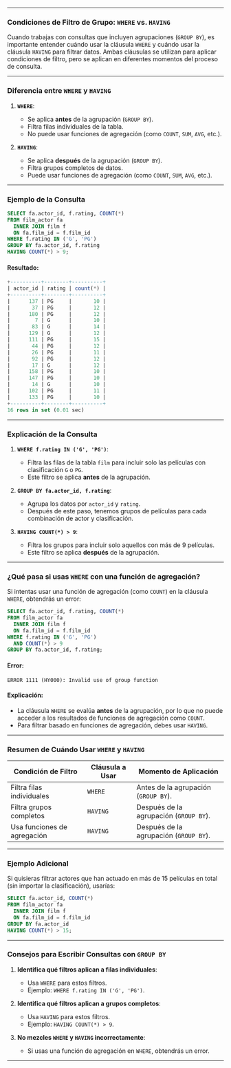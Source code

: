 
---

### **Condiciones de Filtro de Grupo: `WHERE` vs. `HAVING`**

Cuando trabajas con consultas que incluyen agrupaciones (`GROUP BY`), es importante entender cuándo usar la cláusula `WHERE` y cuándo usar la cláusula `HAVING` para filtrar datos. Ambas cláusulas se utilizan para aplicar condiciones de filtro, pero se aplican en diferentes momentos del proceso de consulta.

---

### **Diferencia entre `WHERE` y `HAVING`**

1. **`WHERE`**:
    - Se aplica **antes** de la agrupación (`GROUP BY`).
    - Filtra filas individuales de la tabla.
    - No puede usar funciones de agregación (como `COUNT`, `SUM`, `AVG`, etc.).

2. **`HAVING`**:
    - Se aplica **después** de la agrupación (`GROUP BY`).
    - Filtra grupos completos de datos.
    - Puede usar funciones de agregación (como `COUNT`, `SUM`, `AVG`, etc.).

---

### **Ejemplo de la Consulta**

```sql
SELECT fa.actor_id, f.rating, COUNT(*)
FROM film_actor fa
  INNER JOIN film f
  ON fa.film_id = f.film_id
WHERE f.rating IN ('G', 'PG')
GROUP BY fa.actor_id, f.rating
HAVING COUNT(*) > 9;
```

#### **Resultado:**
```sql
+----------+--------+----------+
| actor_id | rating | count(*) |
+----------+--------+----------+
|      137 | PG     |       10 |
|       37 | PG     |       12 |
|      180 | PG     |       12 |
|        7 | G      |       10 |
|       83 | G      |       14 |
|      129 | G      |       12 |
|      111 | PG     |       15 |
|       44 | PG     |       12 |
|       26 | PG     |       11 |
|       92 | PG     |       12 |
|       17 | G      |       12 |
|      158 | PG     |       10 |
|      147 | PG     |       10 |
|       14 | G      |       10 |
|      102 | PG     |       11 |
|      133 | PG     |       10 |
+----------+--------+----------+
16 rows in set (0.01 sec)
```

---

### **Explicación de la Consulta**

1. **`WHERE f.rating IN ('G', 'PG')`**:
    - Filtra las filas de la tabla `film` para incluir solo las películas con clasificación `G` o `PG`.
    - Este filtro se aplica **antes** de la agrupación.

2. **`GROUP BY fa.actor_id, f.rating`**:
    - Agrupa los datos por `actor_id` y `rating`.
    - Después de este paso, tenemos grupos de películas para cada combinación de actor y clasificación.

3. **`HAVING COUNT(*) > 9`**:
    - Filtra los grupos para incluir solo aquellos con más de 9 películas.
    - Este filtro se aplica **después** de la agrupación.

---

### **¿Qué pasa si usas `WHERE` con una función de agregación?**

Si intentas usar una función de agregación (como `COUNT`) en la cláusula `WHERE`, obtendrás un error:

```sql
SELECT fa.actor_id, f.rating, COUNT(*)
FROM film_actor fa
  INNER JOIN film f
  ON fa.film_id = f.film_id
WHERE f.rating IN ('G', 'PG')
  AND COUNT(*) > 9
GROUP BY fa.actor_id, f.rating;
```

#### **Error:**
```
ERROR 1111 (HY000): Invalid use of group function
```

#### **Explicación:**
- La cláusula `WHERE` se evalúa **antes** de la agrupación, por lo que no puede acceder a los resultados de funciones de agregación como `COUNT`.
- Para filtrar basado en funciones de agregación, debes usar `HAVING`.

---

### **Resumen de Cuándo Usar `WHERE` y `HAVING`**

| Condición de Filtro          | Cláusula a Usar | Momento de Aplicación          |
|------------------------------|-----------------|--------------------------------|
| Filtra filas individuales    | `WHERE`         | Antes de la agrupación (`GROUP BY`). |
| Filtra grupos completos      | `HAVING`        | Después de la agrupación (`GROUP BY`). |
| Usa funciones de agregación  | `HAVING`        | Después de la agrupación (`GROUP BY`). |

---

### **Ejemplo Adicional**

Si quisieras filtrar actores que han actuado en más de 15 películas en total (sin importar la clasificación), usarías:

```sql
SELECT fa.actor_id, COUNT(*)
FROM film_actor fa
  INNER JOIN film f
  ON fa.film_id = f.film_id
GROUP BY fa.actor_id
HAVING COUNT(*) > 15;
```

---

### **Consejos para Escribir Consultas con `GROUP BY`**

1. **Identifica qué filtros aplican a filas individuales**:
    - Usa `WHERE` para estos filtros.
    - Ejemplo: `WHERE f.rating IN ('G', 'PG')`.

2. **Identifica qué filtros aplican a grupos completos**:
    - Usa `HAVING` para estos filtros.
    - Ejemplo: `HAVING COUNT(*) > 9`.

3. **No mezcles `WHERE` y `HAVING` incorrectamente**:
    - Si usas una función de agregación en `WHERE`, obtendrás un error.

---

